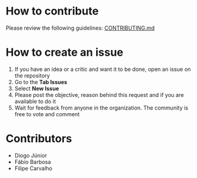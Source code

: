 
# How to contribute

Please review the following guidelines: [CONTRIBUTING.md](CONTRIBUTING.md)

# How to create an issue

1. If you have an idea or a critic and want it to be done, open an issue on the repository 
2. Go to the **Tab Issues**
3. Select **New Issue**
4. Please post the objective, reason behind this request and if you are available to do it
5. Wait for feedback from anyone in the organization. The community is free to vote and comment

# Contributors

- Diogo Júnior
- Fábio Barbosa
- Filipe Carvalho
